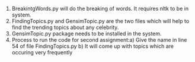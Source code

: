 1) BreakintgWords.py will do the breaking of words. It requires nltk to be in system.
2) FindingTopics.py and GensimTopic.py are the two files which will help to find the trending topics about any celebrity.
3) GensimTopic.py package needs to be installed in the system.
4) Process to run the code for second assignment:a) Give the name in line 54 of file FindingTopics.py
                                                 b) It will come up with topics which are occuring very frequently

                                                 
